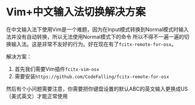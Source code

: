 # Vim+中文输入法切换解决方案

在中文输入法下使用Vim是一个难题，因为在Input模式转换到Normal模式时输入法并没有自动转换，所以无法使用Normal模式下的命令
所以不得不一遍一遍的切换输入法。这是非常不友好的行为。好在现在有了`fcitx-remote-for-osx`。

解决方案：

 1. 首先我们需要Vim插件`fcitx-vim-osx`
 2. 需要安装`https://github.com/CodeFalling/fcitx-remote-for-osx`

然后有个小问题需要注意，你需要把你键盘设置的默认ABC的英文输入更换成US（美式英文）才能正常使用
